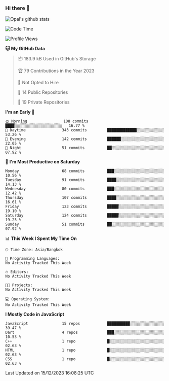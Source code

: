 ### Hi there 👋

![Opal's github stats](https://github-readme-stats.vercel.app/api?username=coolkidneversleep&count_private=true&show_icons=true&theme=radical)


<!--START_SECTION:waka-->
![Code Time](http://img.shields.io/badge/Code%20Time-64%20hrs%2038%20mins-blue)

![Profile Views](http://img.shields.io/badge/Profile%20Views-0-blue)

**🐱 My GitHub Data** 

> 📦 183.9 kB Used in GitHub's Storage 
 > 
> 🏆 79 Contributions in the Year 2023
 > 
> 🚫 Not Opted to Hire
 > 
> 📜 14 Public Repositories 
 > 
> 🔑 19 Private Repositories 
 > 
**I'm an Early 🐤** 

```text
🌞 Morning                108 commits         ████░░░░░░░░░░░░░░░░░░░░░   16.77 % 
🌆 Daytime                343 commits         █████████████░░░░░░░░░░░░   53.26 % 
🌃 Evening                142 commits         ██████░░░░░░░░░░░░░░░░░░░   22.05 % 
🌙 Night                  51 commits          ██░░░░░░░░░░░░░░░░░░░░░░░   07.92 % 
```
📅 **I'm Most Productive on Saturday** 

```text
Monday                   68 commits          ███░░░░░░░░░░░░░░░░░░░░░░   10.56 % 
Tuesday                  91 commits          ████░░░░░░░░░░░░░░░░░░░░░   14.13 % 
Wednesday                80 commits          ███░░░░░░░░░░░░░░░░░░░░░░   12.42 % 
Thursday                 107 commits         ████░░░░░░░░░░░░░░░░░░░░░   16.61 % 
Friday                   123 commits         █████░░░░░░░░░░░░░░░░░░░░   19.10 % 
Saturday                 124 commits         █████░░░░░░░░░░░░░░░░░░░░   19.25 % 
Sunday                   51 commits          ██░░░░░░░░░░░░░░░░░░░░░░░   07.92 % 
```


📊 **This Week I Spent My Time On** 

```text
🕑︎ Time Zone: Asia/Bangkok

💬 Programming Languages: 
No Activity Tracked This Week

🔥 Editors: 
No Activity Tracked This Week

🐱‍💻 Projects: 
No Activity Tracked This Week

💻 Operating System: 
No Activity Tracked This Week
```

**I Mostly Code in JavaScript** 

```text
JavaScript               15 repos            ██████████░░░░░░░░░░░░░░░   39.47 % 
Dart                     4 repos             ███░░░░░░░░░░░░░░░░░░░░░░   10.53 % 
C++                      1 repo              █░░░░░░░░░░░░░░░░░░░░░░░░   02.63 % 
HTML                     1 repo              █░░░░░░░░░░░░░░░░░░░░░░░░   02.63 % 
CSS                      1 repo              █░░░░░░░░░░░░░░░░░░░░░░░░   02.63 % 
```




 Last Updated on 15/12/2023 16:08:25 UTC
<!--END_SECTION:waka-->

